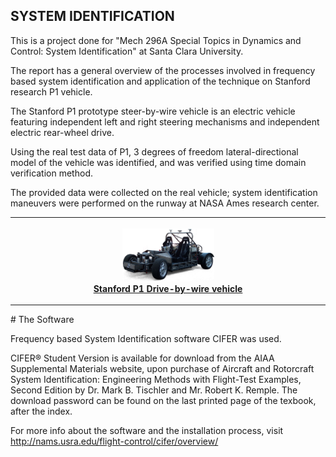 ## SYSTEM IDENTIFICATION

This is a project done for "Mech 296A Special Topics in Dynamics and Control: System Identification" at Santa Clara University.

  The report has a general overview of the processes involved in frequency based system identification and application of the technique on Stanford research P1 vehicle.
  
  The Stanford P1 prototype steer-by-wire vehicle is an electric vehicle featuring independent left and right steering mechanisms and independent electric rear-wheel drive.

  Using the real test data of P1, 3 degrees of freedom lateral-directional model of the vehicle was identified, and was verified using time domain verification method.
  
  The provided data were collected on the real vehicle; system identification maneuvers were performed on the runway at NASA Ames research center.  
  
  <table align="center">
  <tr>
    <th>
      <p align="center">
           <a href="https://github.com/KarthickPN/System-Identification"><img src="./stanford_p1.jpg" alt="Overview" width="30%" height="40%"></a>
           <br><a href="https://github.com/KarthickPN/System-Identification" name="p1_code">Stanford P1 Drive-by-wire vehicle </a>
        </p>
    </th>
  </tr>
 </table>
  # The Software
  
   Frequency based System Identification software CIFER was used.
    
   CIFER® Student Version is available for download from the AIAA Supplemental Materials website, upon purchase of Aircraft and Rotorcraft System Identification: Engineering Methods with Flight-Test Examples, Second Edition by Dr. Mark B. Tischler and Mr. Robert K. Remple. The download password can be found on the last printed page of the texbook, after the index.
    
   For more info about the software and the installation process, visit http://nams.usra.edu/flight-control/cifer/overview/
